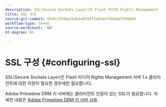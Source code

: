 ```yaml
---
description: SSL(Secure Sockets Layer)은 Flash 미디어 Rights Management 서버 1.x 클라이언트에 대한 지원이 필요한 경우에만 필요합니다.
title: SSL 구성
source-git-commit: 02ebc3548a254b2a6554f1ab34afbb3ea5f09bb8
workflow-type: tm+mt
source-wordcount: '68'
ht-degree: 0%

---
```


# SSL 구성 {#configuring-ssl}

SSL(Secure Sockets Layer)은 Flash 미디어 Rights Management 서버 1.x 클라이언트에 대한 지원이 필요한 경우에만 필요합니다.

Adobe Primetime DRM 키 서버에는 클라이언트 인증이 있는 SSL이 필요합니다. 자세한 내용은 [Adobe Primetime DRM 키 서버 사용](../../using-the-drm-key-server/requirements.md).
